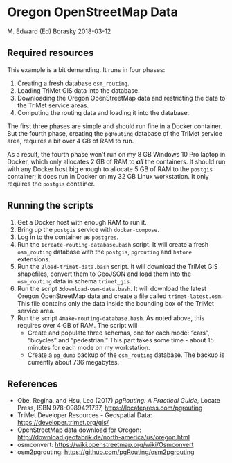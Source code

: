 Oregon OpenStreetMap Data
================
M. Edward (Ed) Borasky
2018-03-12

## Required resources

This example is a bit demanding. It runs in four phases:

1.  Creating a fresh database `osm_routing`.
2.  Loading TriMet GIS data into the database.
3.  Downloading the Oregon OpenStreetMap data and restricting the data
    to the TriMet service areas.
4.  Computing the routing data and loading it into the database.

The first three phases are simple and should run fine in a Docker
container. But the fourth phase, creating the `pgRouting` database of
the TriMet service area, requires a bit over 4 GB of RAM to run.

As a result, the fourth phase won’t run on my 8 GB Windows 10 Pro laptop
in Docker, which only allocates 2 GB of RAM to ***all*** the containers.
It should run with any Docker host big enough to allocate 5 GB of RAM to
the `postgis` container; it does run in Docker on my 32 GB Linux
workstation. It only requires the `postgis` container.

## Running the scripts

1.  Get a Docker host with enough RAM to run it.
2.  Bring up the `postgis` service with `docker-compose`.
3.  Log in to the container as `postgres`.
4.  Run the `1create-routing-database.bash` script. It will create a
    fresh `osm_routing` database with the `postgis`, `pgrouting` and
    `hstore` extensions.
5.  Run the `2load-trimet-data.bash` script. It will download the TriMet
    GIS shapefiles, convert them to GeoJSON and load them into the
    `osm_routing` data in schema `trimet_gis`.
6.  Run the script `3download-osm-data.bash`. It will download the
    latest Oregon OpenStreetMap data and create a file called
    `trimet-latest.osm`. This file contains only the data inside the
    bounding box of the TriMet service area.
7.  Run the script `4make-routing-database.bash`. As noted above, this
    requires over 4 GB of RAM. The script will
      - Create and populate three schemas, one for each mode: “cars”,
        “bicycles” and “pedestrian.” This part takes some time - about
        15 minutes for each mode on my workstation.
      - Create a `pg_dump` backup of the `osm_routing` database. The
        backup is currently about 736 megabytes.

## References

  - Obe, Regina, and Hsu, Leo (2017) *pgRouting: A Practical Guide*,
    Locate Press, ISBN 978-0989421737,
    <https://locatepress.com/pgrouting>
  - TriMet Developer Resources - Geospatial Data:
    <https://developer.trimet.org/gis/>
  - OpenStreetMap data download for Oregon:
    <http://download.geofabrik.de/north-america/us/oregon.html>
  - osmconvert: <https://wiki.openstreetmap.org/wiki/Osmconvert>
  - osm2pgrouting: <https://github.com/pgRouting/osm2pgrouting>
